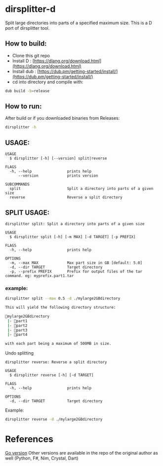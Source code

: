 # dirsplitter-d

Split large directories into parts of a specified maximum size.
This is a D port of dirsplitter tool.


## How to build:

- Clone this git repo  
- Install D : [https://dlang.org/download.html](https://dlang.org/download.html)
- Install dub : [https://dub.pm/getting-started/install/](https://dub.pm/getting-started/install/)
- cd into directory and compile with: 
```bash
dub build -b=release
```

## How to run:

After build or if you downloaded binaries from Releases:
```bash
dirsplitter -h
```

## USAGE:

```text
USAGE
  $ dirsplitter [-h] [--version] split|reverse

FLAGS
  -h, --help                prints help
      --version             prints version

SUBCOMMANDS
  split                     Split a directory into parts of a given size
  reverse                   Reverse a split directory
```

## SPLIT USAGE:

```text
dirsplitter split: Split a directory into parts of a given size

USAGE
  $ dirsplitter split [-h] [-m MAX] [-d TARGET] [-p PREFIX] 

FLAGS
  -h, --help                prints help

OPTIONS
  -m, --max MAX             Max part size in GB [default: 5.0]
  -d, --dir TARGET          Target directory
  -p, --prefix PREFIX       Prefix for output files of the tar command. eg: myprefix.part1.tar
```

### example:

```bash
dirsplitter split --max 0.5 -d ./mylarge2GBdirectory

This will yield the following directory structure:

📂mylarge2GBdirectory
 |- 📂part1
 |- 📂part2
 |- 📂part3
 |- 📂part4

with each part being a maximum of 500MB in size.
```

Undo splitting

```text
dirsplitter reverse: Reverse a split directory

USAGE
  $ dirsplitter reverse [-h] [-d TARGET] 

FLAGS
  -h, --help                prints help

OPTIONS
  -d, --dir TARGET          Target directory
```

Example:
```bash
dirsplitter reverse -d ./mylarge2GBdirectory
```

# References

[Go version](https://github.com/jinyus/dirsplitter)
Other versions are available in the repo of the original author as well (Python, F#, Nim, Crystal, Dart)